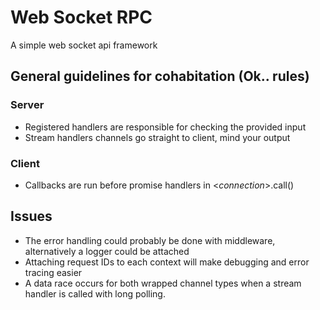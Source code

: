 # Web Socket RPC
A simple web socket api framework

## General guidelines for cohabitation (Ok.. rules)
### Server
* Registered handlers are responsible for checking the provided input
* Stream handlers channels go straight to client, mind your output

### Client 
* Callbacks are run before promise handlers in <*connection*>.call()

## Issues
* The error handling could probably be done with middleware, alternatively a logger could be attached
* Attaching request IDs to each context will make debugging and error tracing easier 
* A data race occurs for both wrapped channel types when a stream handler is called with long polling.